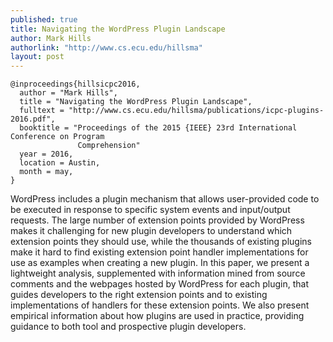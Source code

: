 ```yaml
---
published: true
title: Navigating the WordPress Plugin Landscape
author: Mark Hills
authorlink: "http://www.cs.ecu.edu/hillsma"
layout: post
---
```


```
@inproceedings{hillsicpc2016,
  author = "Mark Hills",
  title = "Navigating the WordPress Plugin Landscape",
  fulltext = "http://www.cs.ecu.edu/hillsma/publications/icpc-plugins-2016.pdf",
  booktitle = "Proceedings of the 2015 {IEEE} 23rd International Conference on Program
               Comprehension"
  year = 2016,
  location = Austin,
  month = may,
}
```

WordPress includes a plugin mechanism that allows user-provided code to be executed in response to specific system events and input/output requests. The large number of extension points provided by WordPress makes it challenging for new plugin developers to understand which extension points they should use, while the thousands of existing plugins make it hard to find existing extension point handler implementations for use as examples when creating a new plugin. In this paper, we present a lightweight analysis, supplemented with information mined from source comments and the webpages hosted by WordPress for each plugin, that guides developers to the right extension points and to existing implementations of handlers for these extension points. We also present empirical information about how plugins are used in practice, providing guidance to both tool and prospective plugin developers.


